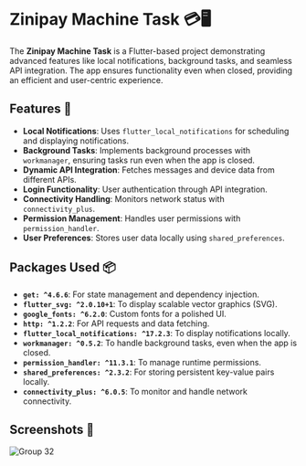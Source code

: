 # Zinipay Machine Task 💳🖥️

The **Zinipay Machine Task** is a Flutter-based project demonstrating advanced features like local notifications, background tasks, and seamless API integration. The app ensures functionality even when closed, providing an efficient and user-centric experience.

## Features 🌟

- **Local Notifications**: Uses `flutter_local_notifications` for scheduling and displaying notifications.
- **Background Tasks**: Implements background processes with `workmanager`, ensuring tasks run even when the app is closed.
- **Dynamic API Integration**: Fetches messages and device data from different APIs.
- **Login Functionality**: User authentication through API integration.
- **Connectivity Handling**: Monitors network status with `connectivity_plus`.
- **Permission Management**: Handles user permissions with `permission_handler`.
- **User Preferences**: Stores user data locally using `shared_preferences`.

## Packages Used 📦

- **`get: ^4.6.6`**: For state management and dependency injection.
- **`flutter_svg: ^2.0.10+1`**: To display scalable vector graphics (SVG).
- **`google_fonts: ^6.2.0`**: Custom fonts for a polished UI.
- **`http: ^1.2.2`**: For API requests and data fetching.
- **`flutter_local_notifications: ^17.2.3`**: To display notifications locally.
- **`workmanager: ^0.5.2`**: To handle background tasks, even when the app is closed.
- **`permission_handler: ^11.3.1`**: To manage runtime permissions.
- **`shared_preferences: ^2.3.2`**: For storing persistent key-value pairs locally.
- **`connectivity_plus: ^6.0.5`**: To monitor and handle network connectivity.

## Screenshots 📸
![Group 32](https://github.com/user-attachments/assets/4c9600cf-deec-49a0-97b8-6b013c4c4a14)
